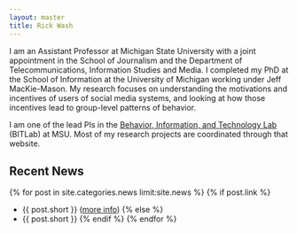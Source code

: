 ```yaml
---
layout: master
title: Rick Wash
---
```


I am an Assistant Professor at Michigan State University with a joint appointment in the School of Journalism and the
Department of Telecommunications, Information Studies and Media. I completed my PhD at the School of Information at the
University of Michigan working under Jeff MacKie-Mason. My research focuses on understanding the motivations and
incentives of users of social media systems, and looking at how those incentives lead to group-level patterns of
behavior.

I am one of the lead PIs in the [Behavior, Information, and Technology Lab](http://bitlab.cas.msu.edu) (BITLab) at MSU.
Most of my research projects are coordinated through that website.

Recent News
-----------

{% for post in site.categories.news limit:site.news %}
{% if post.link %}
* {{ post.short }} ([more info]({{post.url}}))
{% else %}
* {{ post.short }}
{% endif %}
{% endfor %}

